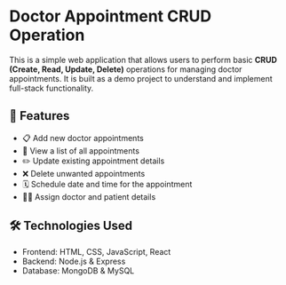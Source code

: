 # Doctor Appointment CRUD Operation

This is a simple web application that allows users to perform basic **CRUD (Create, Read, Update, Delete)** operations for managing doctor appointments. It is built as a demo project to understand and implement full-stack functionality.

## 🚀 Features

- 📋 Add new doctor appointments
- 🧾 View a list of all appointments
- ✏️ Update existing appointment details
- ❌ Delete unwanted appointments
- 🗓️ Schedule date and time for the appointment
- 👨‍⚕️ Assign doctor and patient details

## 🛠️ Technologies Used

- Frontend: HTML, CSS, JavaScript, React 
- Backend: Node.js & Express 
- Database: MongoDB & MySQL  

